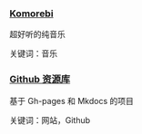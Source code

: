 <h3><a href="https://music.163.com/#/song?id=29803287">Komorebi</a> </h3>

超好听的纯音乐

关键词：音乐
 
<h3><a href="https://github.com/Chocolateater/Resource-Library">Github 资源库</a> </h3>

基于 Gh-pages 和 Mkdocs 的项目

关键词：网站，Github
 

